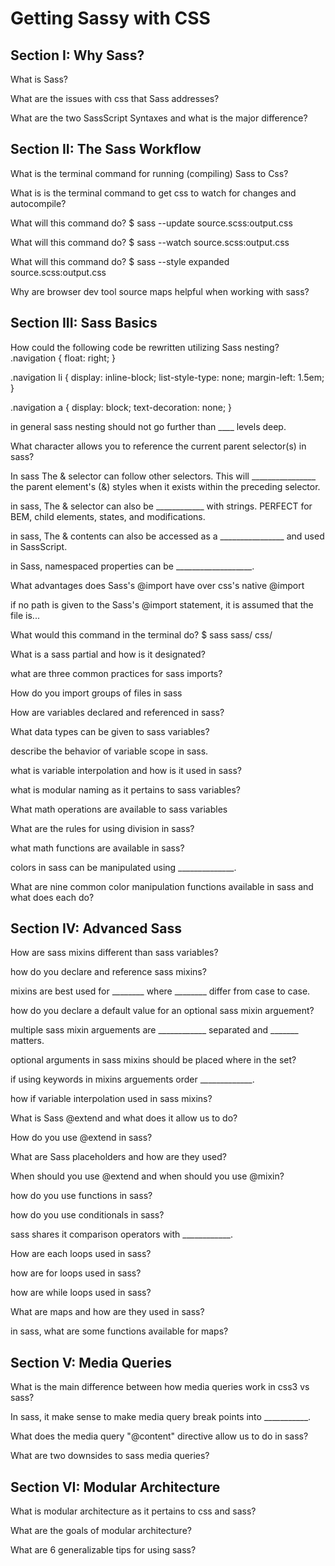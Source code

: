 # Getting Sassy with CSS

## Section I: Why Sass?

What is Sass?

What are the issues with css that Sass addresses?

What are the two SassScript Syntaxes and what is the major difference?

## Section II: The Sass Workflow

What is the terminal command for running (compiling) Sass to Css?

What is is the terminal command to get css to watch for changes and autocompile?

What will this command do? $ sass --update source.scss:output.css

What will this command do? $ sass --watch source.scss:output.css

What will this command do? $ sass --style expanded source.scss:output.css

Why are browser dev tool source maps helpful when working with sass?

## Section III: Sass Basics

How could the following code be rewritten utilizing Sass nesting?
.navigation {
  float: right;
}

.navigation li {
  display: inline-block;
  list-style-type: none;
  margin-left: 1.5em;
}

.navigation a {
  display: block;
  text-decoration: none;
}

in general sass nesting should not go further than ____ levels deep.

What character allows you to reference the current parent selector(s) in sass?

In sass The & selector can follow other selectors. This will ________________ the parent 
element's (&) styles when it exists within the preceding selector.

in sass, The & selector can also be ____________ with strings.
PERFECT for BEM, child elements, states, and modifications.

in sass, The & contents can also be accessed as a ________________
and used in SassScript.

in Sass, namespaced properties can be ___________________.

What advantages does Sass's @import have over css's native @import

if no path is given to the Sass's @import statement, it is assumed that the file is...

What would this command in the terminal do? $ sass sass/ css/

What is a sass partial and how is it designated?

what are three common practices for sass imports?

How do you import groups of files in sass

How are variables declared and referenced in sass?

What data types can be given to sass variables?

describe the behavior of variable scope in sass.

what is variable interpolation and how is it used in sass?

what is modular naming as it pertains to sass variables?

What math operations are available to sass variables

What are the rules for using division in sass?

what math functions are available in sass?

colors in sass can be manipulated using ______________.

What are nine common color manipulation functions available in sass and what does
each do?


## Section IV: Advanced Sass

How are sass mixins different than sass variables?

how do you declare and reference sass mixins?

mixins are best used for ________ where ________ differ from case to case.

how do you declare a default value for an optional sass mixin arguement?

multiple sass mixin arguements are ____________ separated and _______ matters.

optional arguments in sass mixins  should be placed where in the set?

if using keywords in mixins arguements order _____________.

how if variable interpolation used in sass mixins?

What is Sass @extend and what does it allow us to do?

How do you use @extend in sass?

What are Sass placeholders and how are they used?

When should you use @extend and when should you use @mixin?

how do you use functions in sass?

how do you use conditionals in sass?

sass shares it comparison operators with ____________.

How are each loops used in sass?

how are for loops used in sass?

how are while loops used in sass?

What are maps and how are they used in sass?

in sass, what are some functions available for maps?


## Section V: Media Queries

What is the main difference between how media queries work in css3 vs sass?

In sass, it make sense to make media query break points into ___________.

What does the media query "@content" directive allow us to do in sass?

What are two downsides to sass media queries?

## Section VI: Modular Architecture

What is modular architecture as it pertains to css and sass?

What are the goals of modular architecture?

What are 6 generalizable tips for using sass?














